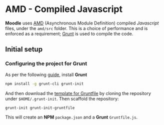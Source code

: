 # AMD - Compiled Javascript

**Moodle** uses [AMD](https://docs.moodle.org/dev/Tutorial#Adding_Javascript) (Asynchronous Module Definition) compiled *Javascript* files, under the `amd/src` folder. This is a choice of performance and is enforced as a requirement; [Grunt](https://gruntjs.com/getting-started) is used to compile the code.

## Initial setup

### Configuring the project for Grunt

As per the following [guide](https://gruntjs.com/project-scaffolding), install **Grunt**

```bash
npm install -g grunt-cli grunt-init
```

And then download the [template for Gruntfile](https://github.com/gruntjs/grunt-init-gruntfile) by cloning the repository under `$HOME/.grunt-init`.
Then scaffold the repository:

```bash
grunt-init grunt-init-gruntfile
```

This will create an **NPM** `package.json` and a **Grunt** `Gruntfile.js`.
